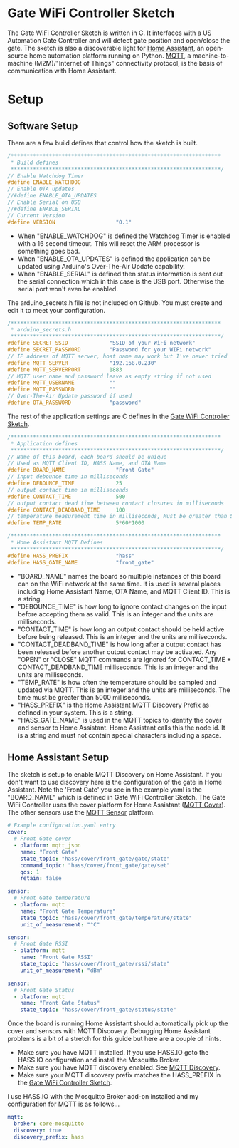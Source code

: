 # Gate WiFi Controller Sketch
The Gate WiFi Controller Sketch is written in C. It interfaces with a US Automation Gate Controller and will detect gate position and open/close the gate. The sketch is also a discoverable light for [Home Assistant](https://home-assistant.io/), an open-source home automation platform running on Python. [MQTT](http://mqtt.org/), a machine-to-machine (M2M)/"Internet of Things" connectivity protocol, is the basis of communication with Home Assistant.

# Setup
## Software Setup
There are a few build defines that control how the sketch is built.

```c
/******************************************************************
 * Build defines
 ******************************************************************/
// Enable Watchdog Timer
#define ENABLE_WATCHDOG
// Enable OTA updates
//#define ENABLE_OTA_UPDATES
// Enable Serial on USB
//#define ENABLE_SERIAL
// Current Version
#define VERSION                   "0.1"
```

* When "ENABLE_WATCHDOG" is defined the Watchdog Timer is enabled with a 16 second timeout. This will reset the ARM processor is something goes bad.
* When "ENABLE_OTA_UPDATES" is defined the application can be updated using Arduino's Over-The-Air Update capability.
* When "ENABLE_SERIAL" is defined then status information is sent out the serial connection which in this case is the USB port. Otherwise the serial port won't even be enabled.

The arduino_secrets.h file is not included on Github. You must create and edit it to meet your configuration.

```c
/******************************************************************
 * arduino_secrets.h
 ******************************************************************/
#define SECRET_SSID             "SSID of your WiFi network"
#define SECRET_PASSWORD         "Password for your WIFi network"
// IP address of MQTT server, host name may work but I've never tried
#define MQTT_SERVER             "192.168.0.230"
#define MQTT_SERVERPORT         1883
// MQTT user name and password leave as empty string if not used
#define MQTT_USERNAME           ""
#define MQTT_PASSWORD           ""
// Over-The-Air Update password if used
#define OTA_PASSWORD            "password"
```

The rest of the application settings are C defines in the [Gate WiFi Controller Sketch](code/Gate_WiFi_Controller/Gate_WiFi_Controller.ino).

```c
/******************************************************************
 * Application defines
 ******************************************************************/
// Name of this board, each board should be unique
// Used as MQTT Client ID, HASS Name, and OTA Name
#define BOARD_NAME                "Front Gate"
// input debounce time in milliseconds
#define DEBOUNCE_TIME             25
// output contact time in milliseconds
#define CONTACT_TIME              500
// output contact dead time between contact closures in milliseconds
#define CONTACT_DEADBAND_TIME     100
// temperature measurement time in milliseconds, Must be greater than 5 seconds
#define TEMP_RATE                 5*60*1000

/******************************************************************
 * Home Assistant MQTT Defines
 ******************************************************************/
#define HASS_PREFIX               "hass"
#define HASS_GATE_NAME            "front_gate"
```
* "BOARD_NAME" names the board so multiple instances of this board can on the WiFi network at the same time. It is used is several places including Home Assistant Name, OTA Name, and MQTT Client ID. This is a string.
* "DEBOUNCE_TIME" is how long to ignore contact changes on the input before accepting them as valid. This is an integer and the units are milliseconds.
* "CONTACT_TIME" is how long an output contact should be held active before being released. This is an integer and the units are milliseconds.
* "CONTACT_DEADBAND_TIME" is how long after a output contact has been released before another output contact may be activated. Any "OPEN" or "CLOSE" MQTT commands are ignored for CONTACT_TIME + CONTACT_DEADBAND_TIME milliseconds. This is an integer and the units are milliseconds.
* "TEMP_RATE" is how often the temperature should be sampled and updated via MQTT.  This is an integer and the units are milliseconds. The time must be greater than 5000 milliseconds.
* "HASS_PREFIX" is the Home Assistant MQTT Discovery Prefix as defined in your system. This is a string.
* "HASS_GATE_NAME" is used in the MQTT topics to identify the cover and sensor to Home Assistant. Home Assistant calls this the node id. It is a string and must not contain special characters including a space.

## Home Assistant Setup
The sketch is setup to enable MQTT Discovery on Home Assistant. If you don't want to use discovery here is the configuration of the gate in Home Assistant. Note the 'Front Gate' you see in the example yaml is the "BOARD_NAME" which is defined in Gate WiFi Controller Sketch. The Gate WiFi Controller uses the cover platform for Home Assistant ([MQTT Cover](https://www.home-assistant.io/components/cover.mqtt/)). The other sensors use the [MQTT Sensor](https://home-assistant.io/components/sensor.mqtt/) platform.

```yaml
# Example configuration.yaml entry
cover:
  # Front Gate cover
  - platform: mqtt_json
    name: "Front Gate"
    state_topic: "hass/cover/front_gate/gate/state"
    command_topic: "hass/cover/front_gate/gate/set"
    qos: 1
    retain: false

sensor:
  # Front Gate temperature
  - platform: mqtt
    name: "Front Gate Temperature"
    state_topic: "hass/cover/front_gate/temperature/state"
    unit_of_measurement: "°C"

sensor:
  # Front Gate RSSI
  - platform: mqtt
    name: "Front Gate RSSI"
    state_topic: "hass/cover/front_gate/rssi/state"
    unit_of_measurement: "dBm"

sensor:
  # Front Gate Status
  - platform: mqtt
    name: "Front Gate Status"
    state_topic: "hass/cover/front_gate/status/state"
```

Once the board is running Home Assistant should automatically pick up the cover and sensors with MQTT Discovery. Debugging Home Assistant problems is a bit of a stretch for this guide but here are a couple of hints.

* Make sure you have MQTT installed. If you use HASS.IO goto the HASS.IO configuration and install the Mosquitto Broker.
* Make sure you have MQTT discovery enabled. See [MQTT Discovery](https://home-assistant.io/docs/mqtt/discovery/).
* Make sure your MQTT discovery prefix matches the HASS_PREFIX in the [Gate WiFi  Controller Sketch](code/Gate_WiFi_Controller/Gate_WiFi_Controller.ino).

I use HASS.IO with the Mosquitto Broker add-on installed and my configuration for MQTT is as follows...
```yaml
mqtt:
  broker: core-mosquitto
  discovery: true
  discovery_prefix: hass

```

